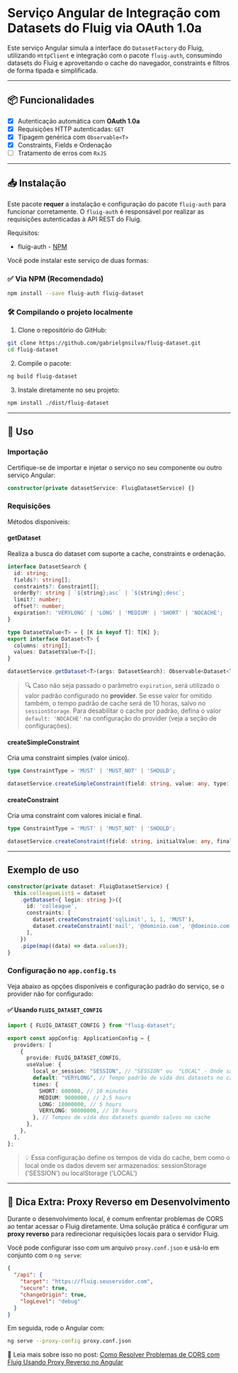 # Serviço Angular de Integração com Datasets do Fluig via OAuth 1.0a

Este serviço Angular simula a interface do `DatasetFactory` do Fluig, utilizando `HttpClient` e integração com o pacote `fluig-auth`, consumindo datasets do Fluig e aproveitando o cache do navegador, constraints e filtros de forma tipada e simplificada.

---

## 📦 Funcionalidades

- [x] Autenticação automática com **OAuth 1.0a**
- [x] Requisições HTTP autenticadas: `GET`
- [x] Tipagem genérica com `Observable<T>`
- [x] Constraints, Fields e Ordenação
- [ ] Tratamento de erros com `RxJS`

---

## 📥 Instalação

Este pacote **requer** a instalação e configuração do pacote `fluig-auth` para funcionar corretamente. O `fluig-auth` é responsável por realizar as requisições autenticadas à API REST do Fluig.

Requisitos:

- fluig-auth - [NPM](https://www.npmjs.com/package/fluig-auth)

Você pode instalar este serviço de duas formas:

### ✅ Via NPM (Recomendado)

```bash
npm install --save fluig-auth fluig-dataset
```

### 🛠️ Compilando o projeto localmente

1. Clone o repositório do GitHub:

```bash
git clone https://github.com/gabrielgnsilva/fluig-dataset.git
cd fluig-dataset
```

2. Compile o pacote:

```bash
ng build fluig-dataset
```

3. Instale diretamente no seu projeto:

```bash
npm install ./dist/fluig-dataset
```

---

## 🚀 Uso

### Importação

Certifique-se de importar e injetar o serviço no seu componente ou outro serviço Angular:

```ts
constructor(private datasetService: FluigDatasetService) {}
```

### Requisições

Métodos disponíveis:

#### getDataset

Realiza a busca do dataset com suporte a cache, constraints e ordenação.

```ts
interface DatasetSearch {
  id: string;
  fields?: string[];
  constraints?: Constraint[];
  orderBy?: string | `${string};asc` | `${string};desc`;
  limit?: number;
  offset?: number;
  expiration?: 'VERYLONG' | 'LONG' | 'MEDIUM' | 'SHORT' | 'NOCACHE';
}

type DatasetValue<T> = { [K in keyof T]: T[K] };
export interface Dataset<T> {
  columns: string[];
  values: DatasetValue<T>[];
}

datasetService.getDataset<T>(args: DatasetSearch): Observable<Dataset<T>>
```

> 🔍 Caso não seja passado o parâmetro `expiration`, será utilizado o valor padrão configurado no **provider**. Se esse valor for omitido também, o tempo padrão de cache será de 10 horas, salvo no `sessionStorage`. Para desabilitar o cache por padrão, defina o valor `default: 'NOCACHE'` na configuração do provider (veja a seção de configurações).

#### createSimpleConstraint

Cria uma constraint simples (valor único).

```ts
type ConstraintType = 'MUST' | 'MUST_NOT' | 'SHOULD';

datasetService.createSimpleConstraint(field: string, value: any, type: ConstraintType, likeSearch?: boolean): Constraint
```

#### createConstraint

Cria uma constraint com valores inicial e final.

```ts
type ConstraintType = 'MUST' | 'MUST_NOT' | 'SHOULD';

datasetService.createConstraint(field: string, initialValue: any, finalValue: any, type: ConstraintType, likeSearch?: boolean): Constraint
```

---

## Exemplo de uso

```ts
constructor(private dataset: FluigDatasetService) {
  this.colleagueList$ = dataset
    .getDataset<{ login: string }>({
      id: 'colleague',
      constraints: [
        dataset.createConstraint('sqlLimit', 1, 1, 'MUST'),
        dataset.createConstraint('mail', '@dominio.com', '@dominio.com', 'SHOULD', true),
      ],
    })
    .pipe(map((data) => data.values));
}
```

### Configuração no `app.config.ts`

Veja abaixo as opções disponíveis e configuração padrão do serviço, se o provider não for configurado:

#### ✅ Usando `FLUIG_DATASET_CONFIG`

```ts
import { FLUIG_DATASET_CONFIG } from "fluig-dataset";

export const appConfig: ApplicationConfig = {
  providers: [
    {
      provide: FLUIG_DATASET_CONFIG,
      useValue: {
        local_or_session: "SESSION", // "SESSION" ou  "LOCAL" - Onde salvar o DS como cache
        default: "VERYLONG", // Tempo padrão de vida dos datasets no cache
        times: {
          SHORT: 600000, // 10 minutes
          MEDIUM: 9000000, // 2.5 hours
          LONG: 18000000, // 5 hours
          VERYLONG: 90000000, // 10 hours
        }, // Tempos de vida dos datasets quando salvos no cache
      },
    },
  ],
};
```

> 💡 Essa configuração define os tempos de vida do cache, bem como o local onde os dados devem ser armazenados: sessionStorage ('SESSION') ou localStorage ('LOCAL')

---

## 🧪 Dica Extra: Proxy Reverso em Desenvolvimento

Durante o desenvolvimento local, é comum enfrentar problemas de CORS ao tentar acessar o Fluig diretamente. Uma solução prática é configurar um **proxy reverso** para redirecionar requisições locais para o servidor Fluig.

Você pode configurar isso com um arquivo `proxy.conf.json` e usá-lo em conjunto com o `ng serve`:

```json
{
  "/api": {
    "target": "https://fluig.seuservidor.com",
    "secure": true,
    "changeOrigin": true,
    "logLevel": "debug"
  }
}
```

Em seguida, rode o Angular com:

```bash
ng serve --proxy-config proxy.conf.json
```

📖 Leia mais sobre isso no post: [Como Resolver Problemas de CORS com Fluig Usando Proxy Reverso no Angular](https://devoncommand.com/pt/posts/programming/2025/proxy-angular-fluig/)
